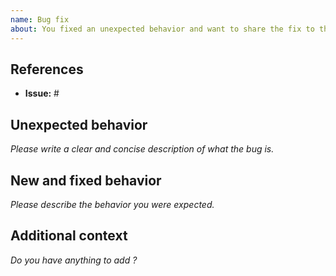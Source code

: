 ```yaml
---
name: Bug fix
about: You fixed an unexpected behavior and want to share the fix to the community
---
```


## References

- **Issue:** #

## Unexpected behavior

*Please write a clear and concise description of what the bug is.*

## New and fixed behavior

*Please describe the behavior you were expected.*

## Additional context

*Do you have anything to add ?*
